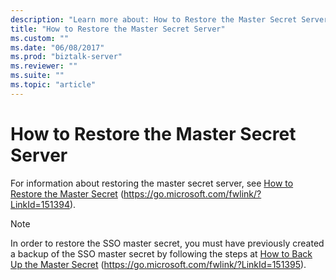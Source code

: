 ```yaml
---
description: "Learn more about: How to Restore the Master Secret Server"
title: "How to Restore the Master Secret Server"
ms.custom: ""
ms.date: "06/08/2017"
ms.prod: "biztalk-server"
ms.reviewer: ""
ms.suite: ""
ms.topic: "article"
---
```

# How to Restore the Master Secret Server
For information about restoring the master secret server, see [How to Restore the Master Secret](../core/how-to-restore-the-master-secret.md) (https://go.microsoft.com/fwlink/?LinkId=151394).

> [!NOTE]
>  In order to restore the SSO master secret, you must have previously created a backup of the SSO master secret by following the steps at [How to Back Up the Master Secret](../core/how-to-back-up-the-master-secret.md) (https://go.microsoft.com/fwlink/?LinkId=151395).